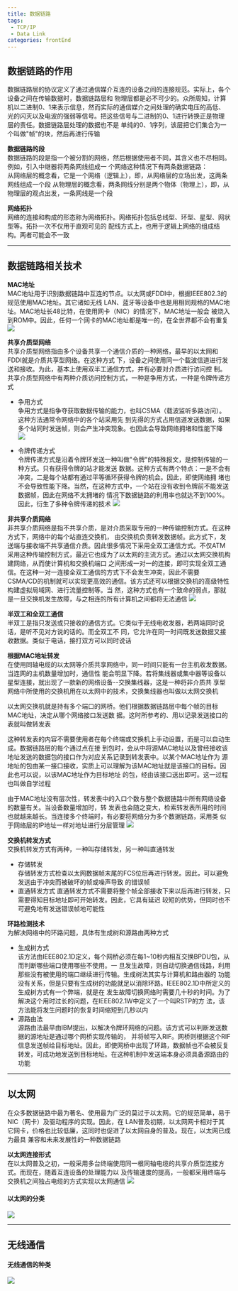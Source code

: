 ```yaml
---
title: 数据链路
tags: 
 - TCP/IP
 - Data Link
categories: frontEnd
---
```


## 数据链路的作用
数据链路层的协议定义了通过通信媒介互连的设备之间的连接规范。实际上，各个设备之间在传输数据时，数据链路层和
物理层都是必不可少的。众所周知，计算机以二进制0、1来表示信息，然而实际的通信媒介之间处理的确实电压的高低、
光的闪灭以及电波的强弱等信号。把这些信号与二进制的0、1进行转换正是物理层的责任。数据链路层处理的数据也不是
单纯的0、1序列，该层把它们集合为一个叫做"帧"的块，然后再进行传输
    
**数据链路的段**  
数据链路的段是指一个被分割的网络，然后根据使用者不同，其含义也不尽相同。例如，引入中继器将两条网线组成一
个网络这种情况下有两条数据链路：  
从网络层的概念看，它是一个网络（逻辑上），即，从网络层的立场出发，这两条网线组成一个段
从物理层的概念看，两条网线分别是两个物体（物理上），即，从物理层的观点出发，一条网线是一个段
            
**网络拓扑**  
网络的连接和构成的形态称为网络拓扑。网络拓扑包括总线型、环型、星型、网状型等。拓扑一次不仅用于直观可见的
配线方式上，也用于逻辑上网络的组成结构。两者可能会不一致
        
---

## 数据链路相关技术
**MAC地址**  
MAC地址用于识别数据链路中互连的节点。以太网或FDDI中，根据IEEE802.3的规范使用MAC地址。其它诸如无线
LAN、蓝牙等设备中也是用相同规格的MAC地址。MAC地址长48比特，在使用网卡（NIC）的情况下，MAC地址一般会
被烧入到ROM中。因此，任何一个网卡的MAC地址都是唯一的，在全世界都不会有重复
![](../../.vuepress/public/img/ee820d7c.png)
   
**共享介质型网络**  
共享介质型网络指由多个设备共享一个通信介质的一种网络，最早的以太网和FDDI就是介质共享型网络。在这种方式
下，设备之间使用同一个载波信道进行发送和接收。为此，基本上使用双半工通信方式，并有必要对介质进行访问控
制。共享介质型网络中有两种介质访问控制方式，一种是争用方式，一种是令牌传递方式
        
* 争用方式  
争用方式是指争夺获取数据传输的能力，也叫CSMA（载波监听多路访问）。这种方法通常令网络中的各个站采用先
到先得的方式占用信道发送数据，如果多个站同时发送帧，则会产生冲突现象。也因此会导致网络拥堵和性能下降
![](../../.vuepress/public/img/db08547d.png)
        
* 令牌传递方式  
令牌传递方式是沿着令牌环发送一种叫做"令牌"的特殊报文，是控制传输的一种方式。只有获得令牌的站才能发送
数据。这种方式有两个特点：一是不会有冲突，二是每个站都有通过平等循环获得令牌的机会。因此，即使网络拥
堵也不会导致性能下降。当然，在这种方式中，一个站在没有收到令牌前不能发送数据帧，因此在网络不太拥堵的
情况下数据链路的利用率也就达不到100%。因此，衍生了多种令牌传递的技术
![](../../.vuepress/public/img/ca8dfd11.png)
   
**非共享介质网络**  
非共享介质网络是指不共享介质，是对介质采取专用的一种传输控制方式。在这种方式下，网络中的每个站直连交换机，
由交换机负责转发数据帧。此方式下，发送端与接收端不共享通信介质。因此很多情况下采用全双工通信方式。不仅ATM
采用这种传输控制方式，最近它也成为了以太网的主流方式。通过以太网交换机构建网络，从而使计算机和交换机端口
之间形成一对一的连接，即可实现全双工通信。在这种一对一连接全双工通信的方式下不会发生冲突，因此不需要
CSMA/CD的机制就可以实现更高效的通信。该方式还可以根据交换机的高级特性构建虚拟局域网、进行流量控制等。当
然，这种方式也有一个致命的弱点，那就是一旦交换机发生故障，与之相连的所有计算机之间都将无法通信
![](../../.vuepress/public/img/d2b5c7c8.png)
   
**半双工和全双工通信**  
半双工是指只发送或只接收的通信方式。它类似于无线电收发器，若两端同时说话，是听不见对方说的话的。而全双工不
同，它允许在同一时间既发送数据又接收数据。类似于电话，接打双方可以同时说话
        
**根据MAC地址转发**  
在使用同轴电缆的以太网等介质共享网络中，同一时间只能有一台主机收发数据。当连网的主机数量增加时，通信性
能会明显下降。若将集线器或集中器等设备以星型连接，就出现了一款新的网络设备--交换集线器，这是一种将非介质共
享型网络中所使用的交换机用在以太网中的技术，交换集线器也叫做以太网交换机

以太网交换机就是持有多个端口的网桥。他们根据数据链路层中每个帧的目标MAC地址，决定从哪个网络接口发送数
据。这时所参考的、用以记录发送接口的表就叫做转发表

这种转发表的内容不需要使用者在每个终端或交换机上手动设置，而是可以自动生成。数据链路层的每个通过点在接
到包时，会从中将源MAC地址以及曾经接收该地址发送的数据包的接口作为对应关系记录到转发表中。以某个MAC地址作为
源地址的包由某一接口接收，实质上可以理解为该MAC地址就是该接口的目标。因此也可以说，以该MAC地址作为目标地址
的包，经由该接口送出即可。这一过程也叫做自学过程
            
由于MAC地址没有层次性，转发表中的入口个数与整个数据链路中所有网络设备的数量有关。当设备数量增加时，转
发表也会随之变大，检索转发表所用的时间也就越来越长。当连接多个终端时，有必要将网络分为多个数据链路，采用类
似于网络层的IP地址一样对地址进行分层管理
![](../../.vuepress/public/img/29d747a5.png)
   
**交换机转发方式**  
交换机转发方式有两种，一种叫存储转发，另一种叫直通转发
* 存储转发  
存储转发方式检查以太网数据帧末尾的FCS位后再进行转发。因此，可以避免发送由于冲突而被破坏的帧或噪声导致
的错误帧
* 直通转发方式
直通转发方式不需要将整个帧全部接收下来以后再进行转发，只需要得知目标地址即可开始转发。因此，它具有延迟
较短的优势，但同时也不可避免地有发送错误帧地可能性
            
**环路检测技术**  
为解决网络中的环路问题，具体有生成树和源路由两种方式  
* 生成树方式  
该方法由IEEE802.1D定义，每个网桥必须在每1~10秒内相互交换BPDU包，从而判断哪些端口使用哪些不使用。一
旦发生故障，则自动切换通信线路，利用那些没有被使用的端口继续进行传输。生成树法其实与计算机和路由器的
功能没有关系，但是只要有生成树的功能就足以消除环路。IEEE802.1D中所定义的生成树方式有一个弊端，就是在
发生故障切换网络时需要几十秒的时间。为了解决这个用时过长的问题，在IEEE802.1W中定义了一个叫RSTP的方
法，该方法能将发生问题时的恢复时间缩短到几秒以内
* 源路由法  
源路由法最早由IBM提出，以解决令牌环网络的问题。该方式可以判断发送数据的源地址是通过哪个网桥实现传输的，
并将帧写入RIF。网桥则根据这个RIF信息发送帧给目标地址。因此，即使网桥中出现了环路，数据帧也不会被反复
转发，可成功地发送到目标地址。在这种机制中发送端本身必须具备源路由的功能

---

## 以太网
在众多数据链路中最为著名、使用最为广泛的莫过于以太网。它的规范简单，易于NIC（网卡）及驱动程序的实现。因此，在
LAN普及初期，以太网网卡相对于其它网卡，价格也比较低廉，这同时也促进了以太网自身的普及。现在，以太网已成为最具
兼容和未来发展性的一种数据链路
    
**以太网连接形式**  
在以太网普及之初，一般采用多台终端使用同一根同轴电缆的共享介质型连接方式。而现在，随着互连设备的处理能力以
及传输速度的提高，一般都采用终端与交换机之间独占电缆的方式实现以太网通信
![](../../.vuepress/public/img/ee7f1a9b.png)
   
#### 以太网的分类
![](../../.vuepress/public/img/8f432163.png)
   
---

## 无线通信
#### 无线通信的种类
![](../../.vuepress/public/img/854677b0.png)

